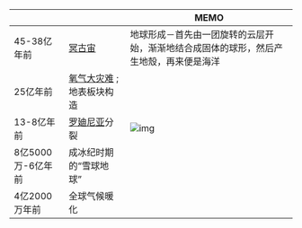|             |                                                              | MEMO                                                         |
| ----------- | ------------------------------------------------------------ | ------------------------------------------------------------ |
| 45-38亿年前 | [冥古宙](https://www.historylines.net/Chinese_Definitions/Geophysical/Hadean.html) | 地球形成－首先由一团旋转的云层开始，渐渐地结合成固体的球形，然后产生地殼，再来便是海洋 |
| 25亿年前    | [氧气大灾难](https://www.historylines.net/Chinese_Definitions/Biology/oxygen.html) ; 地表板块构造 |                                                              |
| 13-8亿年前  | [罗廸尼亚](https://www.historylines.net/Chinese_Definitions/Geophysical/Rodinia.html)分裂 | ![img](E:\.personal\KnowGitbook\通识\世界历史时间线_imgs\罗迪尼亚大陆.png) |
|8亿5000万-6亿年前|成冰纪时期的“雪球地球”||
|4亿2000万年前|全球气候暖化||
